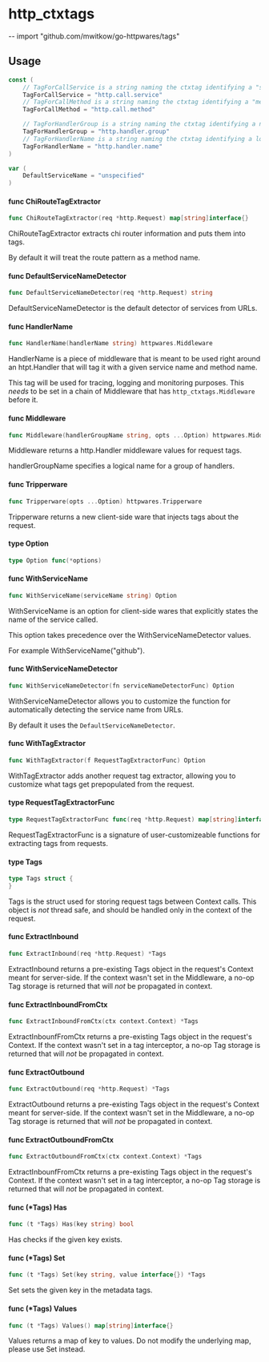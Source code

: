 # http_ctxtags
--
    import "github.com/mwitkow/go-httpwares/tags"


## Usage

```go
const (
	// TagForCallService is a string naming the ctxtag identifying a "service" grouping for an http.Request (e.g. "github")
	TagForCallService = "http.call.service"
	// TagForCallMethod is a string naming the ctxtag identifying a "method" in a "service" for an http.Request (e.g. "login")
	TagForCallMethod = "http.call.method"

	// TagForHandlerGroup is a string naming the ctxtag identifying a name of the grouping of http.Handlers (e.g. auth).
	TagForHandlerGroup = "http.handler.group"
	// TagForHandlerName is a string naming the ctxtag identifying a logical name for the http.Handler (e.g. exchange_token).
	TagForHandlerName = "http.handler.name"
)
```

```go
var (
	DefaultServiceName = "unspecified"
)
```

#### func  ChiRouteTagExtractor

```go
func ChiRouteTagExtractor(req *http.Request) map[string]interface{}
```
ChiRouteTagExtractor extracts chi router information and puts them into tags.

By default it will treat the route pattern as a method name.

#### func  DefaultServiceNameDetector

```go
func DefaultServiceNameDetector(req *http.Request) string
```
DefaultServiceNameDetector is the default detector of services from URLs.

#### func  HandlerName

```go
func HandlerName(handlerName string) httpwares.Middleware
```
HandlerName is a piece of middleware that is meant to be used right around an
htpt.Handler that will tag it with a given service name and method name.

This tag will be used for tracing, logging and monitoring purposes. This *needs*
to be set in a chain of Middleware that has `http_ctxtags.Middleware` before it.

#### func  Middleware

```go
func Middleware(handlerGroupName string, opts ...Option) httpwares.Middleware
```
Middleware returns a http.Handler middleware values for request tags.

handlerGroupName specifies a logical name for a group of handlers.

#### func  Tripperware

```go
func Tripperware(opts ...Option) httpwares.Tripperware
```
Tripperware returns a new client-side ware that injects tags about the request.

#### type Option

```go
type Option func(*options)
```


#### func  WithServiceName

```go
func WithServiceName(serviceName string) Option
```
WithServiceName is an option for client-side wares that explicitly states the
name of the service called.

This option takes precedence over the WithServiceNameDetector values.

For example WithServiceName("github").

#### func  WithServiceNameDetector

```go
func WithServiceNameDetector(fn serviceNameDetectorFunc) Option
```
WithServiceNameDetector allows you to customize the function for automatically
detecting the service name from URLs.

By default it uses the `DefaultServiceNameDetector`.

#### func  WithTagExtractor

```go
func WithTagExtractor(f RequestTagExtractorFunc) Option
```
WithTagExtractor adds another request tag extractor, allowing you to customize
what tags get prepopulated from the request.

#### type RequestTagExtractorFunc

```go
type RequestTagExtractorFunc func(req *http.Request) map[string]interface{}
```

RequestTagExtractorFunc is a signature of user-customizeable functions for
extracting tags from requests.

#### type Tags

```go
type Tags struct {
}
```

Tags is the struct used for storing request tags between Context calls. This
object is *not* thread safe, and should be handled only in the context of the
request.

#### func  ExtractInbound

```go
func ExtractInbound(req *http.Request) *Tags
```
ExtractInbound returns a pre-existing Tags object in the request's Context meant
for server-side. If the context wasn't set in the Middleware, a no-op Tag
storage is returned that will *not* be propagated in context.

#### func  ExtractInboundFromCtx

```go
func ExtractInboundFromCtx(ctx context.Context) *Tags
```
ExtractInbounfFromCtx returns a pre-existing Tags object in the request's
Context. If the context wasn't set in a tag interceptor, a no-op Tag storage is
returned that will *not* be propagated in context.

#### func  ExtractOutbound

```go
func ExtractOutbound(req *http.Request) *Tags
```
ExtractOutbound returns a pre-existing Tags object in the request's Context
meant for server-side. If the context wasn't set in the Middleware, a no-op Tag
storage is returned that will *not* be propagated in context.

#### func  ExtractOutboundFromCtx

```go
func ExtractOutboundFromCtx(ctx context.Context) *Tags
```
ExtractInbounfFromCtx returns a pre-existing Tags object in the request's
Context. If the context wasn't set in a tag interceptor, a no-op Tag storage is
returned that will *not* be propagated in context.

#### func (*Tags) Has

```go
func (t *Tags) Has(key string) bool
```
Has checks if the given key exists.

#### func (*Tags) Set

```go
func (t *Tags) Set(key string, value interface{}) *Tags
```
Set sets the given key in the metadata tags.

#### func (*Tags) Values

```go
func (t *Tags) Values() map[string]interface{}
```
Values returns a map of key to values. Do not modify the underlying map, please
use Set instead.
